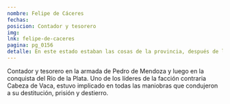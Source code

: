 ```yaml
---
nombre: Felipe de Cáceres
fechas:
posicion: Contador y tesorero
img:
lnk: felipe-de-caceres
pagina: pg_0156
detalle: En este estado estaban las cosas de la provincia, después de la prisión de Felipe de Cáceres, cuando por orden del Obispo y Martín Suárez de Toledo, se despacharon mensajeros a Ciudad Real...
---
```


<p>Contador y tesorero en la armada de Pedro de Mendoza y luego en la conquista del Río de la Plata. Uno de los líderes de la facción contraria Cabeza de Vaca, estuvo implicado en todas las maniobras que condujeron a su destitución, prisión y destierro.</p>
